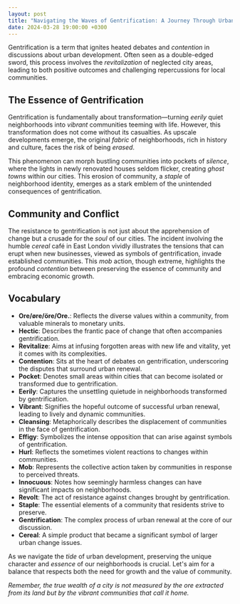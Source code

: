 ```yaml
---
layout: post
title: "Navigating the Waves of Gentrification: A Journey Through Urban Renewal"
date: 2024-03-28 19:00:00 +0300
---
```


Gentrification is a term that ignites heated debates and *contention* in discussions about urban development. Often seen as a double-edged sword, this process involves the *revitalization* of neglected city areas, leading to both positive outcomes and challenging repercussions for local communities.

## The Essence of Gentrification

Gentrification is fundamentally about transformation—turning *eerily* quiet neighborhoods into *vibrant* communities teeming with life. However, this transformation does not come without its casualties. As upscale developments emerge, the original *fabric* of neighborhoods, rich in history and culture, faces the risk of being *erased*.

This phenomenon can morph bustling communities into pockets of *silence*, where the lights in newly renovated houses seldom flicker, creating *ghost towns* within our cities. This erosion of community, a *staple* of neighborhood identity, emerges as a stark emblem of the unintended consequences of gentrification.

## Community and Conflict

The resistance to gentrification is not just about the apprehension of change but a crusade for the *soul* of our cities. The incident involving the humble *cereal* café in East London vividly illustrates the tensions that can erupt when new businesses, viewed as symbols of gentrification, invade established communities. This *mob* action, though extreme, highlights the profound *contention* between preserving the essence of community and embracing economic growth.

## Vocabulary

- **Ore/øre/öre/Ore.**: Reflects the diverse values within a community, from valuable minerals to monetary units.
- **Hectic**: Describes the frantic pace of change that often accompanies gentrification.
- **Revitalize**: Aims at infusing forgotten areas with new life and vitality, yet it comes with its complexities.
- **Contention**: Sits at the heart of debates on gentrification, underscoring the disputes that surround urban renewal.
- **Pocket**: Denotes small areas within cities that can become isolated or transformed due to gentrification.
- **Eerily**: Captures the unsettling quietude in neighborhoods transformed by gentrification.
- **Vibrant**: Signifies the hopeful outcome of successful urban renewal, leading to lively and dynamic communities.
- **Cleansing**: Metaphorically describes the displacement of communities in the face of gentrification.
- **Effigy**: Symbolizes the intense opposition that can arise against symbols of gentrification.
- **Hurl**: Reflects the sometimes violent reactions to changes within communities.
- **Mob**: Represents the collective action taken by communities in response to perceived threats.
- **Innocuous**: Notes how seemingly harmless changes can have significant impacts on neighborhoods.
- **Revolt**: The act of resistance against changes brought by gentrification.
- **Staple**: The essential elements of a community that residents strive to preserve.
- **Gentrification**: The complex process of urban renewal at the core of our discussion.
- **Cereal**: A simple product that became a significant symbol of larger urban change issues.

As we navigate the *tide* of urban development, preserving the unique character and *essence* of our neighborhoods is crucial. Let's aim for a balance that respects both the need for growth and the value of community.

*Remember, the true wealth of a city is not measured by the ore extracted from its land but by the vibrant communities that call it home.*